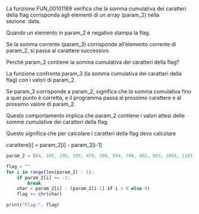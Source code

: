 La funzione FUN_00101169 verifica che la somma cumulativa dei caratteri della flag corrisponda agli elementi di un array (param_2) nella sezione .data.

Quando un elemento in param_2 è negativo stampa la flag.

Se la somma corrente (param_3) corrisponde all’elemento corrente di param_2, si passa al carattere successivo.

Perché param_2 contiene la somma cumulativa dei caratteri della flag?

La funzione confronta param_3 (la somma cumulativa dei caratteri della flag) con i valori di param_2.

Se param_3 corrisponde a param_2, significa che la somma cumulativa fino a quel punto è corretta, e il programma passa al prossimo carattere e al prossimo valore di param_2.

Questo comportamento implica che param_2 contiene i valori attesi delle somme cumulative dei caratteri della flag.

Questo significa che per calcolare i caratteri della flag devo calcolare

carattere[i] = param_2[i] - param_2[i-1]

```jsx
param_2 = [84, 195, 290, 395, 479, 580, 694, 746, 862, 963, 1058, 1163, 1216, 1311, 1415, 1500, 1609, 1706, 1784, 1879, 1995, 2043, 2138, 2252, 2303, 2370, 2487, 2569, 2684, 2785, 2880, 2980, 3029, 3147, 3252, 3362, 3463, -1]

flag = ""
for i in range(len(param_2) - 1):
    if param_2[i] == -1:
        break
    char = param_2[i] - (param_2[i-1] if i > 0 else 0)
    flag += chr(char)

print("Flag:", flag)
```
